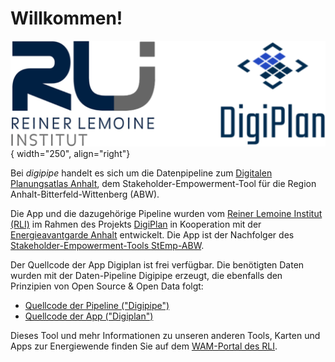 # Willkommen!

![Logo des Reiner Lemoine Instituts](docs/img/logos/RLI_DigiPlan_logos.png){ width="250", align="right"}

Bei *digipipe* handelt es sich um die Datenpipeline zum
[Digitalen Planungsatlas Anhalt](https://digiplan.rl-institut.de), dem
Stakeholder-Empowerment-Tool für die Region Anhalt-Bitterfeld-Wittenberg (ABW).

Die App und die dazugehörige Pipeline wurden vom
[Reiner Lemoine Institut (RLI)](https://reiner-lemoine-institut.de) im Rahmen
des Projekts
[DigiPlan](https://reiner-lemoine-institut.de/digitaler-planungsatlas-anhalt-digiplan/)
in Kooperation mit der
[Energieavantgarde Anhalt](https://www.energieavantgarde.de/) entwickelt.
Die App ist der Nachfolger des
[Stakeholder-Empowerment-Tools StEmp-ABW](https://wam.rl-institut.de/stemp_abw/).

Der Quellcode der App Digiplan ist frei verfügbar. Die benötigten Daten wurden
mit der Daten-Pipeline Digipipe erzeugt, die ebenfalls den Prinzipien von Open
Source & Open Data folgt:

- [Quellcode der Pipeline ("Digipipe")](https://github.com/rl-institut/digipipe)
- [Quellcode der App ("Digiplan")](https://github.com/rl-institut/digiplan)

Dieses Tool und mehr Informationen zu unseren anderen Tools, Karten und Apps zur
Energiewende finden Sie auf dem
[WAM-Portal des RLI](https://wam.rl-institut.de/).
